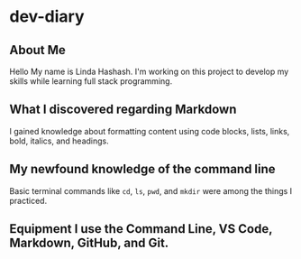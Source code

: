 # dev-diary


## About Me
 Hello My name is Linda Hashash. I'm working on this project to develop my skills while learning full stack programming.

 ## What I discovered regarding Markdown
 I gained knowledge about formatting content using code blocks, lists, links, bold, italics, and headings.

 ## My newfound knowledge of the command line
 Basic terminal commands like `cd`, `ls`, `pwd`, and `mkdir` were among the things I practiced.

 ## Equipment I use the Command Line, VS Code, Markdown, GitHub, and Git.
